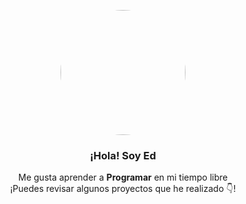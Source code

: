 <p align="center" width="300">
   <img align="center" width="200" src="https://cdn.discordapp.com/avatars/809135400136081450/82e0775330c4a26a818b547b34ac6839.webp?size=4096"/>
   <style>img{clip-path: circle(50%)}</style>
   <h3 align="center">¡Hola! Soy Ed</h3>
</p>

<p align="center">Me gusta aprender a <strong>Programar</strong> en mi tiempo libre<br />¡Puedes revisar algunos proyectos que he realizado 👇!</p>
